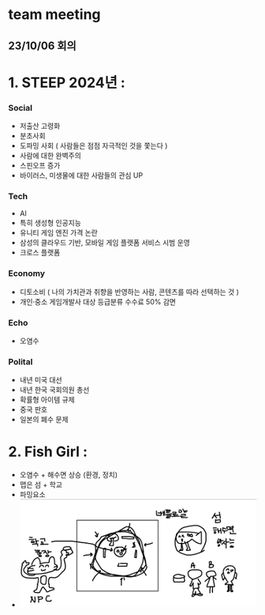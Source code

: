# team meeting
  
## 23/10/06 회의
  
# 1. STEEP 2024년 :
### Social
  - 저출산 고령화
  - 분초사회
  - 도파밍 사회 ( 사람들은 점점 자극적인 것을 쫓는다 )
  - 사람에 대한 완벽주의
  - 스핀오프 증가
  - 바이러스, 미생물에 대한 사람들의 관심 UP
### Tech
  - AI
  - 특히 생성형 인공지능
  - 유니티 게임 엔진 가격 논란
  - 삼성의 클라우드 기반, 모바일 게임 플랫폼 서비스 시범 운영
  - 크로스 플랫폼
### Economy
  - 디토소비 ( 나의 가치관과 취향을 반영하는 사람, 콘텐츠를 따라 선택하는 것 )
  - 개인·중소 게임개발사 대상 등급분류 수수료 50% 감면
### Echo
  - 오염수
### Polital
  - 내년 미국 대선
  - 내년 한국 국회의원 총선
  - 확률형 아이템 규제
  - 중국 판호
  - 일본의 폐수 문제
    

# 2. Fish Girl :
  +  오염수 + 해수면 상승 (환경, 정치)
  +   맵은 섬 + 학교
  +   파밍요소
  +   ![](report_231006/report_2310060.png)